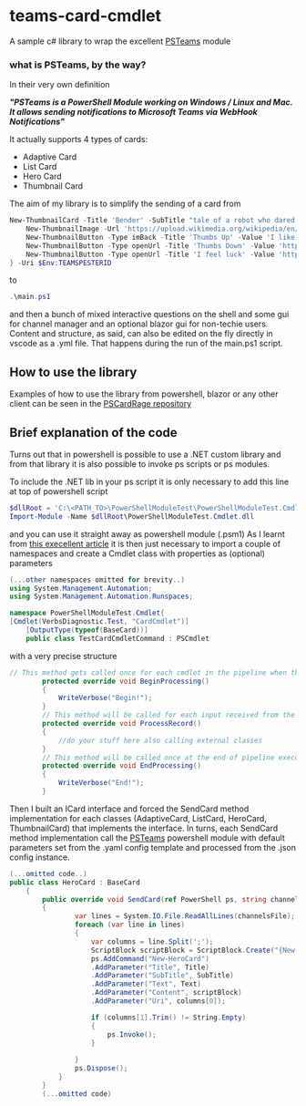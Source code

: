 # teams-card-cmdlet

A sample c# library to wrap the excellent [PSTeams](https://github.com/EvotecIT/PSTeams) module

### what is PSTeams, by the way?

In their very own definition

***"PSTeams is a PowerShell Module working on Windows / Linux and Mac. It allows sending notifications to Microsoft Teams via WebHook Notifications"***

It actually supports 4 types of cards:
- Adaptive Card
- List Card
- Hero Card
- Thumbnail Card

The aim of my library is to simplify the sending of a card from

```powershell
New-ThumbnailCard -Title 'Bender' -SubTitle "tale of a robot who dared to love" -Text "Bender Bending Rodríguez is a main character in the animated television series Futurama. He was created by series creators Matt Groening and David X. Cohen, and is voiced by John DiMaggio" {
    New-ThumbnailImage -Url 'https://upload.wikimedia.org/wikipedia/en/a/a6/Bender_Rodriguez.png' -AltText "Bender Rodríguez"
    New-ThumbnailButton -Type imBack -Title 'Thumbs Up' -Value 'I like it' -Image "http://moopz.com/assets_c/2012/06/emoji-thumbs-up-150-thumb-autox125-140616.jpg"
    New-ThumbnailButton -Type openUrl -Title 'Thumbs Down' -Value 'https://evotec.xyz'
    New-ThumbnailButton -Type openUrl -Title 'I feel luck' -Value 'https://www.bing.com/images/search?q=bender&qpvt=bender&qpvt=bender&qpvt=bender&FORM=IGRE'
} -Uri $Env:TEAMSPESTERID
```
to
```powershell
.\main.ps1
```
and then a bunch of mixed interactive questions on the shell and some gui for channel manager and an optional blazor gui for non-techie users.
Content and structure, as said, can also be edited on the fly directly in vscode as a .yml file. That happens during the run of the main.ps1 script.

## How to use the library
Examples of how to use the library from powershell, blazor or any other client can be seen in the [PSCardRage repository](https://github.com/mvit777/psroids)

## Brief explanation of the code
Turns out that in powershell is possible to use a .NET custom library and from that library it is also possible to invoke ps scripts or ps modules.

To include the .NET lib in your ps script it is only necessary to add this line at top of powershell script
```powershell
$dllRoot = 'C:\<PATH_TO>\PowerShellModuleTest\PowerShellModuleTest.Cmdlet\bin\Debug\netstandard2.0'
Import-Module -Name $dllRoot\PowerShellModuleTest.Cmdlet.dll
```
and you can use it straight away as powershell module (.psm1)
As I learnt from [this execellent article](https://www.terrybutler.co.uk/2021/08/12/creating-powershell-module-csharp/) it is then just necessary to import 
a couple of namespaces and create a Cmdlet class with properties as (optional) parameters
```csharp
(...other namespaces omitted for brevity..)
using System.Management.Automation;
using System.Management.Automation.Runspaces;

namespace PowerShellModuleTest.Cmdlet{
[Cmdlet(VerbsDiagnostic.Test, "CardCmdlet")]
    [OutputType(typeof(BaseCard))]
    public class TestCardCmdletCommand : PSCmdlet

```
with a very precise structure
```csharp
// This method gets called once for each cmdlet in the pipeline when the pipeline starts executing
        protected override void BeginProcessing()
        {
            WriteVerbose("Begin!");
        }
        // This method will be called for each input received from the pipeline to this cmdlet; if no input is received, this method is not called
        protected override void ProcessRecord()
        {
            //do your stuff here also calling external classes
        }
        // This method will be called once at the end of pipeline execution; if no input is received, this method is not called
        protected override void EndProcessing()
        {
            WriteVerbose("End!");
        }
```
Then I built an ICard interface and forced the SendCard method implementation for each classes (AdaptiveCard, ListCard, HeroCard, ThumbnailCard) that implements the interface. In turns, each SendCard method implementation call the [PSTeams](https://github.com/EvotecIT/PSTeams) powershell module with default parameters set from the .yaml config template and processed from the .json config instance.
```csharp
(...omitted code..)
public class HeroCard : BaseCard
    {
        public override void SendCard(ref PowerShell ps, string channelsFile)
        {
                var lines = System.IO.File.ReadAllLines(channelsFile);
                foreach (var line in lines)
                {
                    var columns = line.Split(';');
                    ScriptBlock scriptBlock = ScriptBlock.Create("{New-HeroImage -Url 'https://upload.wikimedia.org/wikipedia/en/a/a6/Bender_Rodriguez.png' -AltText \"Bender Rodríguez\"}");
                    ps.AddCommand("New-HeroCard")
                    .AddParameter("Title", Title)
                    .AddParameter("SubTitle", SubTitle)
                    .AddParameter("Text", Text)
                    .AddParameter("Content", scriptBlock)
                    .AddParameter("Uri", columns[0]);

                    if (columns[1].Trim() != String.Empty)
                    {
                        ps.Invoke();
                    }
                    
                }
                ps.Dispose();
            }
        }
        (...omitted code)
```

